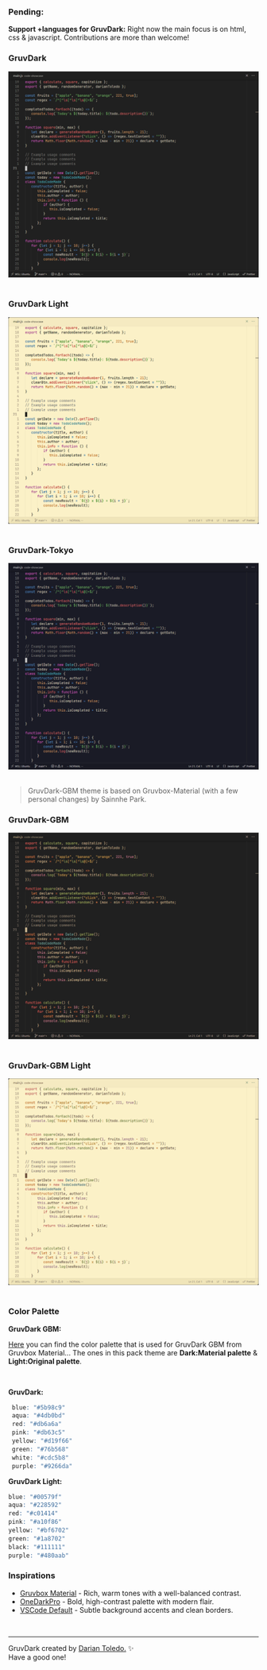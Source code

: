 ### Pending:

**Support +languages for GruvDark:** Right now the main focus is on html, css & javascript. Contributions are more than welcome!<br>

### GruvDark

![GruvDark](images/gruvdark.png)
&nbsp;

### GruvDark Light

![GruvDark Light](images/gruvdark-light.png)
&nbsp;

### GruvDark-Tokyo

![GruvDark Tokyo](images/gruvdark-tokyo.png)
&nbsp;

> GruvDark-GBM theme is based on Gruvbox-Material (with a few personal changes) by Sainnhe Park.

### GruvDark-GBM

![GruvDark-GBM](images/gruvdark-gbm.png)
&nbsp;

### GruvDark-GBM Light

![GruvDark-GBM Light](images/gruvdark-gbm-light.png)
&nbsp;

### Color Palette

<!-- Visual color palette like https://github.com/morhetz/gruvbox/tree/master -->

**GruvDark GBM:**

[Here](https://github.com/sainnhe/gruvbox-material-vscode) you can find the color palette that is used for GruvDark GBM from Gruvbox Material... The ones in this pack theme are **Dark:Material palette** & **Light:Original palette**.

<br />

**GruvDark:**

```r
 blue: "#5b98c9"
 aqua: "#4db0bd"
 red: "#db6a6a"
 pink: "#db63c5"
 yellow: "#d19f66"
 green: "#76b568"
 white: "#cdc5b8"
 purple: "#9266da"
```

**GruvDark Light:**

```r
blue: "#00579f"
aqua: "#228592"
red: "#c01414"
pink: "#a10f86"
yellow: "#bf6702"
green: "#1a8702"
black: "#111111"
purple: "#480aab"
```

### Inspirations

-  [Gruvbox Material](https://github.com/sainnhe/gruvbox-material-vscode) - Rich, warm tones with a well-balanced contrast.
-  [OneDarkPro](https://github.com/Binaryify/OneDark-Pro) - Bold, high-contrast palette with modern flair.
-  [VSCode Default](https://github.com/microsoft/vscode) - Subtle background accents and clean borders.

&nbsp;

---

GruvDark created by <a href="https://github.com/darianmorat">Darian Toledo.</a> ✨ <br />
Have a good one!
